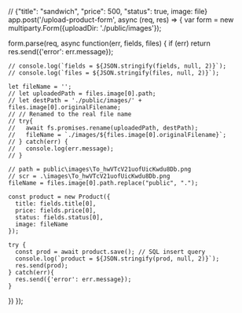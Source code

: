// {"title": "sandwich", "price": 500, "status": true, image: file}
app.post('/upload-product-form', async (req, res) => {
  var form = new multiparty.Form({uploadDir: './public/images'});
  
  form.parse(req, async function(err, fields, files) {
    if (err) return res.send({'error': err.message});

    // console.log(`fields = ${JSON.stringify(fields, null, 2)}`);
    // console.log(`files = ${JSON.stringify(files, null, 2)}`);
    
    let fileName = '';
    // let uploadedPath = files.image[0].path;
    // let destPath = './public/images/' + files.image[0].originalFilename;
    // // Renamed to the real file name
    // try{
    //   await fs.promises.rename(uploadedPath, destPath);
    //   fileName = `./images/${files.image[0].originalFilename}`;
    // } catch(err) {
    //   console.log(err.message);
    // }

    // path = public\images\To_hwVTcV21uofUicKwdu8Db.png
    // scr = .\images\To_hwVTcV21uofUicKwdu8Db.png
    fileName = files.image[0].path.replace("public", ".");
    
    const product = new Product({
      title: fields.title[0],
      price: fields.price[0],
      status: fields.status[0],
      image: fileName
    });

    try {
      const prod = await product.save(); // SQL insert query
      console.log(`product = ${JSON.stringify(prod, null, 2)}`);
      res.send(prod); 
    } catch(err){
      res.send({'error': err.message});
    }
  })
});
 
